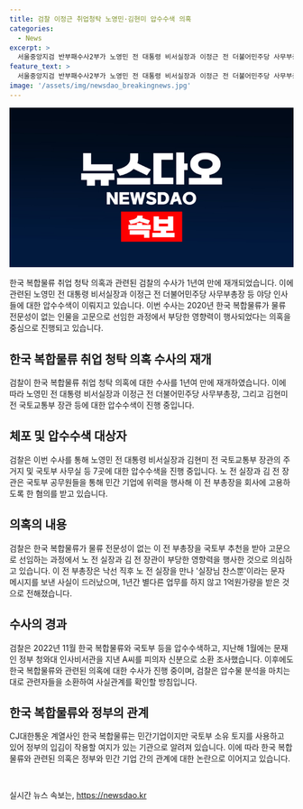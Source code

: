 ```yaml
---
title: 검찰 이정근 취업청탁 노영민·김현미 압수수색 의혹
categories:
  - News
excerpt: >
  서울중앙지검 반부패수사2부가 노영민 전 대통령 비서실장과 이정근 전 더불어민주당 사무부총장을 비롯한 인물들의 주거지와 사무실 등 7곳을 압수수색했다. 이들은 한국복합물류 취업 청탁 의혹과 관련해 조사를 받는 중이다. 이에 따라 검찰은 노 전 실장과 김 전 장관이 부당한 영향력을 행사하여 이 전 부총장을 고용했다고 보고 있다. 한국복합물류의 정부와의 연계가 될 수 있다는 관측도 나오고 있으며, 검찰은 압수물 분석을 진행한 뒤 노 전 실장과 김 전 장관을 소환해 사실관계를 확인할 계획이다.
feature_text: >
  서울중앙지검 반부패수사2부가 노영민 전 대통령 비서실장과 이정근 전 더불어민주당 사무부총장을 비롯한 인물들의 주거지와 사무실 등 7곳을 압수수색했다. 이들은 한국복합물류 취업 청탁 의혹과 관련해 조사를 받는 중이다. 이에 따라 검찰은 노 전 실장과 김 전 장관이 부당한 영향력을 행사하여 이 전 부총장을 고용했다고 보고 있다. 한국복합물류의 정부와의 연계가 될 수 있다는 관측도 나오고 있으며, 검찰은 압수물 분석을 진행한 뒤 노 전 실장과 김 전 장관을 소환해 사실관계를 확인할 계획이다.
image: '/assets/img/newsdao_breakingnews.jpg'
---
```


<p><img src="/assets/img/newsdao_breakingnews.jpg" alt="pcversion 속보" /></p>

<p data-ke-size="size16">한국 복합물류 취업 청탁 의혹과 관련된 검찰의 수사가 1년여 만에 재개되었습니다. 이에 관련된 노영민 전 대통령 비서실장과 이정근 전 더불어민주당 사무부총장 등 야당 인사들에 대한 압수수색이 이뤄지고 있습니다. 이번 수사는 2020년 한국 복합물류가 물류 전문성이 없는 인물을 고문으로 선임한 과정에서 부당한 영향력이 행사되었다는 의혹을 중심으로 진행되고 있습니다.</p>

<h2 data-ke-size="size26">한국 복합물류 취업 청탁 의혹 수사의 재개</h2>

<p data-ke-size="size16">검찰이 한국 복합물류 취업 청탁 의혹에 대한 수사를 1년여 만에 재개하였습니다. 이에 따라 노영민 전 대통령 비서실장과 이정근 전 더불어민주당 사무부총장, 그리고 김현미 전 국토교통부 장관 등에 대한 압수수색이 진행 중입니다.</p>

<h2 data-ke-size="size26">체포 및 압수수색 대상자</h2>

<p data-ke-size="size16">검찰은 이번 수사를 통해 노영민 전 대통령 비서실장과 김현미 전 국토교통부 장관의 주거지 및 국토부 사무실 등 7곳에 대한 압수수색을 진행 중입니다. 노 전 실장과 김 전 장관은 국토부 공무원들을 통해 민간 기업에 위력을 행사해 이 전 부총장을 회사에 고용하도록 한 혐의를 받고 있습니다.</p>

<h2 data-ke-size="size26">의혹의 내용</h2>

<p data-ke-size="size16">검찰은 한국 복합물류가 물류 전문성이 없는 이 전 부총장을 국토부 추천을 받아 고문으로 선임하는 과정에서 노 전 실장과 김 전 장관이 부당한 영향력을 행사한 것으로 의심하고 있습니다. 이 전 부총장은 낙선 직후 노 전 실장을 만나 '실장님 찬스뿐'이라는 문자 메시지를 보낸 사실이 드러났으며, 1년간 별다른 업무를 하지 않고 1억원가량을 받은 것으로 전해졌습니다.</p>

<h2 data-ke-size="size26">수사의 경과</h2>

<p data-ke-size="size16">검찰은 2022년 11월 한국 복합물류와 국토부 등을 압수수색하고, 지난해 1월에는 문재인 정부 청와대 인사비서관을 지낸 A씨를 피의자 신분으로 소환 조사했습니다. 이후에도 한국 복합물류와 관련된 의혹에 대한 수사가 진행 중이며, 검찰은 압수물 분석을 마치는 대로 관련자들을 소환하여 사실관계를 확인할 방침입니다.</p>

<h2 data-ke-size="size26">한국 복합물류와 정부의 관계</h2>

<p data-ke-size="size16">CJ대한통운 계열사인 한국 복합물류는 민간기업이지만 국토부 소유 토지를 사용하고 있어 정부의 입김이 작용할 여지가 있는 기관으로 알려져 있습니다. 이에 따라 한국 복합물류와 관련된 의혹은 정부와 민간 기업 간의 관계에 대한 논란으로 이어지고 있습니다.</p>

<p data-ke-size="size16">&nbsp;</p>
실시간 뉴스 속보는, <a href="https://newsdao.kr" rel="dofollow">https://newsdao.kr</a>


